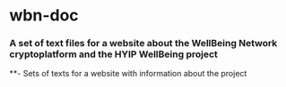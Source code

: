 # wbn-doc
### A set of text files for a website about the WellBeing Network cryptoplatform and the HYIP WellBeing project
**- Sets of texts for a website with information about the project
